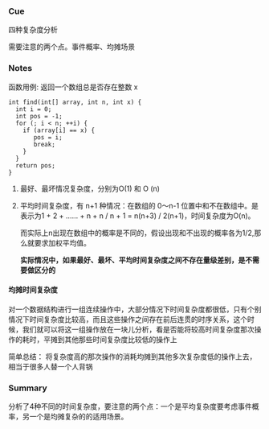 ### Cue

四种复杂度分析

需要注意的两个点。事件概率、均摊场景

### Notes

函数用例: 返回一个数组总是否存在整数 x

``` // n表示数组array的长度
int find(int[] array, int n, int x) {
  int i = 0;
  int pos = -1;
  for (; i < n; ++i) {
    if (array[i] == x) {
       pos = i;
       break;
    }
  }
  return pos;
}
```

1. 最好、最坏情况复杂度，分别为O(1) 和 O (n)

2. 平均时间复杂度，有 n+1 种情况：在数组的 0～n-1 位置中和不在数组中。是表示为1 + 2 + …… + n + n / n + 1 = n(n+3) / 2(n+1)，时间复杂度为O(n)。

   而实际上n出现在数组中的概率是不同的，假设出现和不出现的概率各为1/2,那么就要求加权平均值。

   **实际情况中，如果最好、最坏、平均时间复杂度之间不存在量级差别，是不需要做区分的**

#### 均摊时间复杂度

对一个数据结构进行一组连续操作中，大部分情况下时间复杂度都很低，只有个别情况下时间复杂度比较高，而且这些操作之间存在前后连贯的时序关系，这个时候，我们就可以将这一组操作放在一块儿分析，看是否能将较高时间复杂度那次操作的耗时，平摊到其他那些时间复杂度比较低的操作上

简单总结： 将复杂度高的那次操作的消耗均摊到其他多次复杂度低的操作上去，相当于很多人替一个人背锅

### Summary

分析了4种不同的时间复杂度，要注意的两个点：一个是平均复杂度要考虑事件概率，另一个是均摊复杂的的适用场景。

